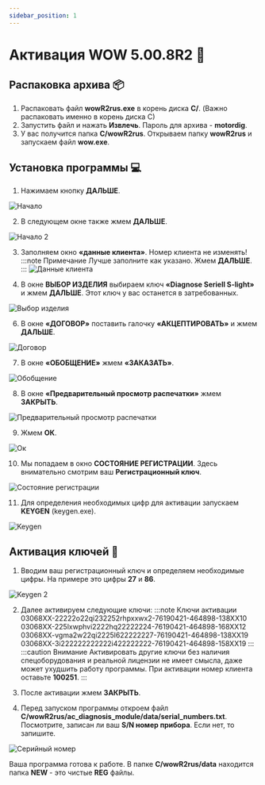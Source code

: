 ```yaml
---
sidebar_position: 1
---
```


# Активация WOW 5.00.8R2 📝

## Распаковка архива 📦

1. Распаковать файл **wowR2rus.exe** в корень диска **C/**. (Важно распаковать именно в корень диска C)
2. Запустить файл и нажать **Извлечь**. Пароль для архива - **motordig**.
3. У вас получится папка **C/wowR2rus**. Открываем папку **wowR2rus** и запускаем файл **wow.exe**.

## Установка программы 💻

1. Нажимаем кнопку **ДАЛЬШЕ**.

![Начало](./img/image1.png)

2. В следующем окне также жмем **ДАЛЬШЕ**.

![Начало 2](./img/image2.png)

3. Заполняем окно **«данные клиента»**. Номер клиента не изменять!
:::note Примечание
Лучше заполните как указано. Жмем **ДАЛЬШЕ**.
:::
![Данные клиента](./img/image3.png)

5. В окне **ВЫБОР ИЗДЕЛИЯ** выбираем ключ **«Diagnose Seriell S-light»** и жмем **ДАЛЬШЕ**. Этот ключ у вас останется в затребованных.

![Выбор изделия](./img/image4.png)

6. В окне **«ДОГОВОР»** поставить галочку **«АКЦЕПТИРОВАТЬ»** и жмем **ДАЛЬШЕ**.

![Договор](./img/image5.png)

7. В окне **«ОБОБЩЕНИЕ»** жмем **«ЗАКАЗАТЬ»**.

![Обобщение](./img/image6.png)

8. В окне **«Предварительный просмотр распечатки»** жмем **ЗАКРЫТЬ**.

![Предварительный просмотр распечатки](./img/image7.png)

9. Жмем **ОК**.

![Ок](./img/image8.png)

10. Мы попадаем в окно **СОСТОЯНИЕ РЕГИСТРАЦИИ**. Здесь внимательно смотрим ваш **Регистрационный ключ**.

![Состояние регистрации](./img/image9.png)

11. Для определения необходимых цифр для активации запускаем **KEYGEN** (keygen.exe).

![Keygen](./img/image10.png)

## Активация ключей 🔑

1. Вводим ваш регистрационный ключ и определяем необходимые цифры. На примере это цифры **27** и **86**.

![Keygen 2](./img/image11.png)

2. Далее активируем следующие ключи:
:::note Ключи активации
03068XX-22222o22qi232252rhpxxwx2-76190421-464898-138XX10
03068XX-225lxwphvi2222hq22222224-76190421-464898-168XX12
03068XX-vgma2w22qi2225l622222227-76190421-464898-138XX19
03068XX-3i222222222222i422222222-76190421-464898-158XX19
:::
:::caution Внимание
Активировать другие ключи без наличия спецоборудования и реальной лицензии не имеет смысла, даже может ухудшить работу программы. При активации номер клиента оставьте **100251**.
:::

4. После активации жмем **ЗАКРЫТЬ**.

5. Перед запуском программы откроем файл **C/wowR2rus/ac_diagnosis_module/data/serial_numbers.txt**. Посмотрите, записан ли ваш **S/N номер прибора**. Если нет, то запишите.

![Серийный номер](./img/image12.png)

Ваша программа готова к работе. В папке **C/wowR2rus/data** находится папка **NEW** - это чистые **REG** файлы.
